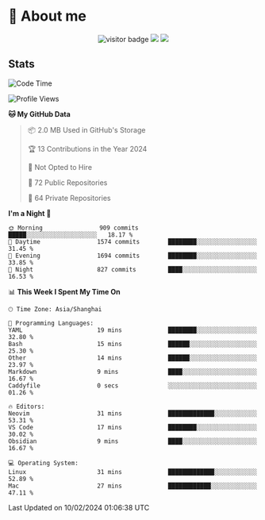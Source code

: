 <!-- ![](https://youpai.roccoshi.top/img/20200804214216.png) -->

# 🧐 About me
 
<p align="center">
<img src="https://visitor-badge.laobi.icu/badge?page_id=Lincest.Lincest&title=hits" alt="visitor badge"/>
<a href="mailto:imroccoshi@gmail.com"><img src="https://img.shields.io/badge/gmail-imroccoshi%40gmail.com-red"></a>
<a href="https://blog.roccoshi.top"><img src="https://img.shields.io/badge/blog-roccoshi-green"></a>
</p>

## Stats

<!--START_SECTION:waka-->
![Code Time](http://img.shields.io/badge/Code%20Time-973%20hrs%208%20mins-blue)

![Profile Views](http://img.shields.io/badge/Profile%20Views-7-blue)

**🐱 My GitHub Data** 

> 📦 2.0 MB Used in GitHub's Storage 
 > 
> 🏆 13 Contributions in the Year 2024
 > 
> 🚫 Not Opted to Hire
 > 
> 📜 72 Public Repositories 
 > 
> 🔑 64 Private Repositories 
 > 
**I'm a Night 🦉** 

```text
🌞 Morning                909 commits         █████░░░░░░░░░░░░░░░░░░░░   18.17 % 
🌆 Daytime                1574 commits        ████████░░░░░░░░░░░░░░░░░   31.45 % 
🌃 Evening                1694 commits        ████████░░░░░░░░░░░░░░░░░   33.85 % 
🌙 Night                  827 commits         ████░░░░░░░░░░░░░░░░░░░░░   16.53 % 
```


📊 **This Week I Spent My Time On** 

```text
🕑︎ Time Zone: Asia/Shanghai

💬 Programming Languages: 
YAML                     19 mins             ████████░░░░░░░░░░░░░░░░░   32.80 % 
Bash                     15 mins             ██████░░░░░░░░░░░░░░░░░░░   25.30 % 
Other                    14 mins             ██████░░░░░░░░░░░░░░░░░░░   23.97 % 
Markdown                 9 mins              ████░░░░░░░░░░░░░░░░░░░░░   16.67 % 
Caddyfile                0 secs              ░░░░░░░░░░░░░░░░░░░░░░░░░   01.26 % 

🔥 Editors: 
Neovim                   31 mins             █████████████░░░░░░░░░░░░   53.31 % 
VS Code                  17 mins             ████████░░░░░░░░░░░░░░░░░   30.02 % 
Obsidian                 9 mins              ████░░░░░░░░░░░░░░░░░░░░░   16.67 % 

💻 Operating System: 
Linux                    31 mins             █████████████░░░░░░░░░░░░   52.89 % 
Mac                      27 mins             ████████████░░░░░░░░░░░░░   47.11 % 
```


 Last Updated on 10/02/2024 01:06:38 UTC
<!--END_SECTION:waka-->


